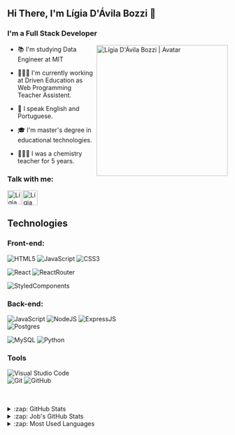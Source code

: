 ## Hi There, I'm Lígia D'Ávila Bozzi 👋
### I'm a Full Stack Developer 

<img align="right" alt="Lígia D'Ávila Bozzi | Avatar" src="https://octodex.github.com/images/labtocat.png" width="300"  />

- 📚 I'm studying Data Engineer at MIT

- 👩🏻‍💻 I'm currently working at Driven Education as Web Programming Teacher Assistent. 

- 💬 I speak English and Portuguese. 

- 🎓 I'm master's degree in educational technologies.

- 👩🏻‍🏫 I was a chemistry teacher for 5 years. 

### Talk with me:
[<img align="left" alt="Lígia D'Ávila Bozzi | LinkedIn" width="32px" src="https://cdn-icons-png.flaticon.com/512/174/174857.png" />][linkedin]
[<img align="left" alt="Lígia D'Ávila Bozzi | Email" width="34px" src="https://cdn-icons-png.flaticon.com/512/888/888853.png" />][gmail]

<br />
<br />

## Technologies 
  ### Front-end:
  
  ![HTML5](https://img.shields.io/badge/html5-%23E34F26.svg?style=for-the-badge&logo=html5&logoColor=white)
  ![JavaScript](https://img.shields.io/badge/javascript-323330?style=for-the-badge&logo=javascript&logoColor=%23F7DF1E)
  ![CSS3](https://img.shields.io/badge/css3-%231572B6.svg?style=for-the-badge&logo=css3&logoColor=white)
  
  ![React](https://img.shields.io/badge/React-20232A?style=for-the-badge&logo=react&logoColor=61DAFB)
  ![ReactRouter](https://img.shields.io/badge/React_Router-CA4245?style=for-the-badge&logo=react-router&logoColor=white)
  
  ![StyledComponents](https://img.shields.io/badge/Styled--Components-DB7093?style=for-the-badge&logo=styled-components&logoColor=white)

  ### Back-end:
![JavaScript](https://img.shields.io/badge/JavaScript-323330?style=for-the-badge&logo=javascript&logoColor=F7DF1E)
![NodeJS](https://img.shields.io/badge/Node.js-43853D?style=for-the-badge&logo=node.js&logoColor=white) 
![ExpressJS](https://img.shields.io/badge/Express.js-404D59?style=for-the-badge)
<br />
![Postgres](https://img.shields.io/badge/PostgreSQL-316192?style=for-the-badge&logo=postgresql&logoColor=white)

![MySQL](https://img.shields.io/badge/mysql-%2300f.svg?style=for-the-badge&logo=mysql&logoColor=white)
![Python](https://img.shields.io/badge/Python-3776AB?style=for-the-badge&logo=python&logoColor=white) 


### Tools

![Visual Studio Code](https://img.shields.io/badge/Visual%20Studio%20Code-0078d7.svg?style=for-the-badge&logo=visual-studio-code&logoColor=white)
<br/>
![Git](https://img.shields.io/badge/git-%23F05033.svg?style=for-the-badge&logo=git&logoColor=white)
![GitHub](https://img.shields.io/badge/github-%23121011.svg?style=for-the-badge&logo=github&logoColor=white)
<br />
<br />
<br />

<details>
  <summary>:zap: GitHub Stats</summary>

  <img align="center" alt="Lígia's GitHub Stats" src="https://github-readme-stats.vercel.app/api?username=ligiadavilabozzi&show_icons=true&hide_border=true" />

 </details>
 
 <details>
  <summary>:zap: Job's GitHub Stats</summary>
 
  <img align="center" alt="Lígia's GitHub Stats" src="https://github-readme-stats.vercel.app/api?username=ligia-davila-bozzi&show_icons=true&hide_border=true" />

</details>

<details>
  <summary>:zap: Most Used Languages</summary>

<img align="center" alt="Ligia's GitHub Top Languages" src="https://github-readme-stats.vercel.app/api/top-langs/?username=ligiadavilabozzi" />

</details>

[instagram]: https://www.instagram.com/ligia.bozzi/
[linkedin]: https://www.linkedin.com/in/ligia-davila-bozzi/
[vscode]: https://code.visualstudio.com/
[react]: https://pt-br.reactjs.org/
[html]: https://developer.mozilla.org/pt-BR/docs/Web/HTML
[css]: https://developer.mozilla.org/pt-BR/docs/Web/CSS
[node]: https://nodejs.org/en/
[git]: https://git-scm.com/
[javascript]:https://developer.mozilla.org/pt-BR/docs/Web/JavaScript
[Postgres]: https://www.postgresql.org/
[MySQL]: https://www.mysql.com/ 
[gmail]: mailto:ligia.bozzi@gmail.com
